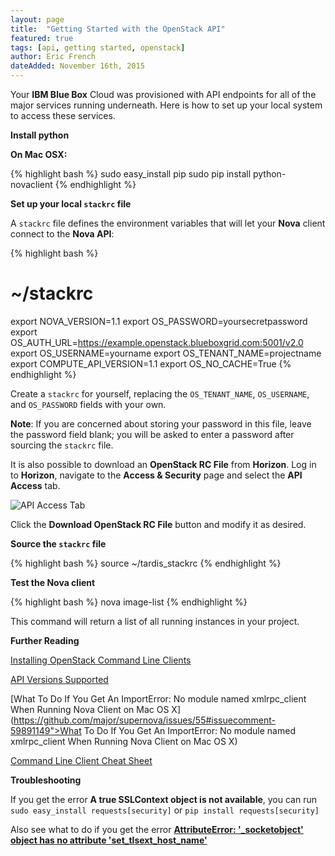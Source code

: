 ```yaml
---
layout: page
title:  "Getting Started with the OpenStack API"
featured: true
tags: [api, getting started, openstack]
author: Eric French
dateAdded: November 16th, 2015
---
```


Your **IBM Blue Box** Cloud was provisioned with API endpoints for all of the major services running underneath.  Here is how to set up your local system to access these services.

**Install python**

**On Mac OSX:**

{% highlight bash %}
sudo easy_install pip
sudo pip install python-novaclient
{% endhighlight %}

**Set up your local `stackrc` file**

A `stackrc` file defines the environment variables that will let your **Nova** client connect to the **Nova API**:

{% highlight bash %}
# ~/stackrc
export NOVA_VERSION=1.1
export OS_PASSWORD=yoursecretpassword
export OS_AUTH_URL=https://example.openstack.blueboxgrid.com:5001/v2.0
export OS_USERNAME=yourname
export OS_TENANT_NAME=projectname
export COMPUTE_API_VERSION=1.1
export OS_NO_CACHE=True
{% endhighlight %}

Create a `stackrc` for yourself, replacing the `OS_TENANT_NAME`, `OS_USERNAME`, and `OS_PASSWORD` fields with your own.

**Note**: If you are concerned about storing your password in this file, leave the password field blank; you will be asked to enter a password after sourcing the `stackrc` file.

It is also possible to download an **OpenStack RC File** from **Horizon**. Log in to **Horizon**, navigate to the **Access & Security** page and select the **API Access** tab.  

 ![API Access Tab](https://help.bluebox.net/hc/en-us/article_attachments/201813957/Access___Security_-_OpenStack_Dashboard.png)

Click the **Download OpenStack RC File** button and modify it as desired.

**Source the `stackrc` file**

{% highlight bash %}
source ~/tardis_stackrc
{% endhighlight %}

**Test the Nova client**

{% highlight bash %}
nova image-list
{% endhighlight %}

This command will return a list of all running instances in your project.

**Further Reading**

[Installing OpenStack Command Line Clients](http://docs.openstack.org/user-guide/content/install_clients.html)

[API Versions Supported](https://www.openstack.org/marketplace/hosted-private-clouds/page-20/blue-box-cloud---private-cloud-as-a-service)

[What To Do If You Get An ImportError: No module named xmlrpc_client When Running Nova Client on Mac OS X](https://github.com/major/supernova/issues/55#issuecomment-59891149">What To Do If You Get An ImportError: No module named xmlrpc_client When Running Nova Client on Mac OS X)

[Command Line Client Cheat Sheet](http://docs.openstack.org/user-guide/cli_cheat_sheet.html)

**Troubleshooting**

If you get the error **A true SSLContext object is not available**, you can run
`sudo easy_install requests[security]` or `pip install requests[security]`

Also see what to do if you get the error [**AttributeError: '_socketobject' object has no attribute 'set_tlsext_host_name'**](http://stackoverflow.com/questions/31576258/attributeerror-socketobject-object-has-no-attribute-set-tlsext-host-name)
